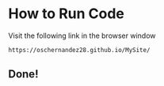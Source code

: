 # How to Run Code
Visit the following link in the browser window
```https
https://oschernandez28.github.io/MySite/
```
## Done!
